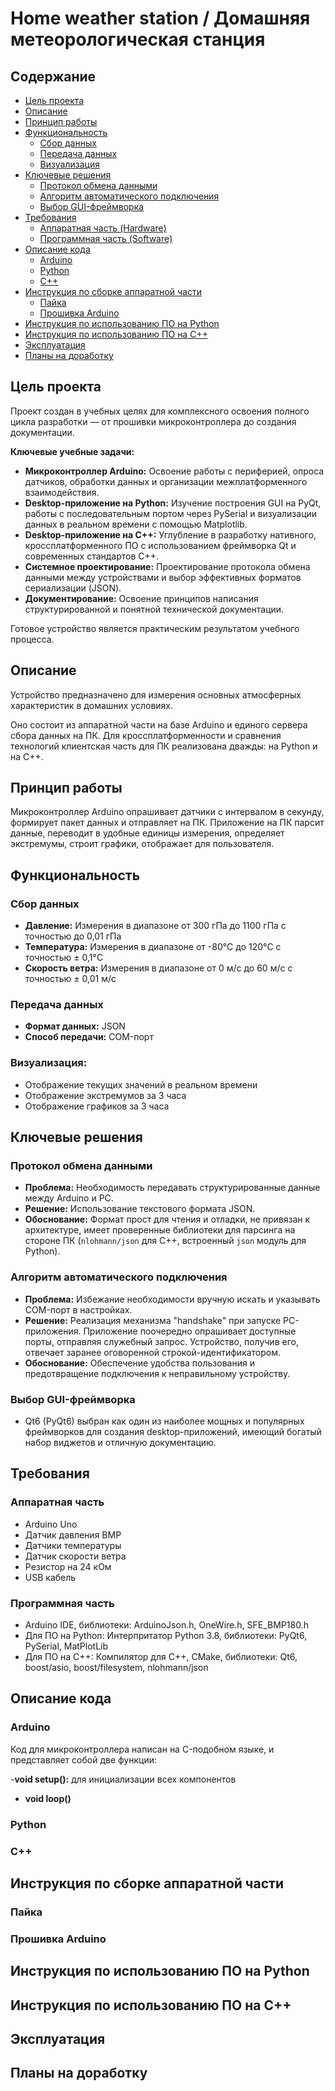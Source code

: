 # Home weather station / Домашняя метеорологическая станция

## Содержание
- [Цель проекта](#цель-проекта)
- [Описание](#Описание)
- [Принцип работы](#принцип-работы)
- [Функциональность](#функциональность)
    - [Сбор данных](#сбор-данных)
    - [Передача данных](#передача-данных)
    - [Визуализация](#визуализация)
- [Ключевые решения](#ключевые-решения)
    - [Протокол обмена данными](#протокол-обмена-данными)
    - [Алгоритм автоматического подключения](#алгоритм-автоматического-подключения)
    - [Выбор GUI-фреймворка](#выбор-gui-фреймворка)
- [Требования](#требования)
    - [Аппаратная часть (Hardware)](#аппаратная-часть-hardware)
    - [Программная часть (Software)](#программная-часть-software)
- [Описание кода](#описание-кода)
    - [Arduino](#arduino)
    - [Python](#python)
    - [C++](#C)
- [Инструкция по сборке аппаратной части](#инструкция-по-сборке-аппаратной-части)
    - [Пайка](#пайка)
    - [Прошивка Arduino](#прошивка-arduino)
- [Инструкция по использованию ПО на Python](#Инструкция-по-использованию-ПО-на-Python)
- [Инструкция по использованию ПО на C++](#Инструкция-по-использованию-ПО-на-C)
- [Эксплуатация](#эксплуатация)
- [Планы на доработку](#планы-на-доработку)


## Цель проекта

Проект создан в учебных целях для комплексного освоения полного цикла разработки — от прошивки микроконтроллера до создания документации.

**Ключевые учебные задачи:**
*   **Микроконтроллер Arduino:** Освоение работы с периферией, опроса датчиков, обработки данных и организации межплатформенного взаимодействия.
*   **Desktop-приложение на Python:** Изучение построения GUI на PyQt, работы с последовательным портом через PySerial и визуализации данных в реальном времени с помощью Matplotlib.
*   **Desktop-приложение на C++:** Углубление в разработку нативного, кроссплатформенного ПО с использованием фреймворка Qt и современных стандартов C++.
*   **Системное проектирование:** Проектирование протокола обмена данными между устройствами и выбор эффективных форматов сериализации (JSON).
*   **Документирование:** Освоение принципов написания структурированной и понятной технической документации.

Готовое устройство является практическим результатом учебного процесса.

## Описание
Устройство предназначено для измерения основных атмосферных характеристик в домашних условиях.

Оно состоит из аппаратной части на базе Arduino и единого сервера сбора данных на ПК. Для кроссплатформенности и сравнения технологий клиентская часть для ПК реализована дважды: на Python и на C++.

## Принцип работы

Микроконтроллер Arduino опрашивает датчики с интервалом в секунду, формирует пакет данных и отправляет на ПК. Приложение на ПК парсит данные, переводит в удобные единицы измерения, определяет экстремумы, строит графики, отображает для пользователя.

## Функциональность

### Сбор данных
- **Давление:** Измерения в диапазоне от 300 гПа до 1100 гПа с точностью до 0,01 гПа
- **Температура:** Измерения в диапазоне от -80°C до 120°C с точностью ± 0,1°C
- **Скорость ветра:** Измерения в диапазоне от 0 м/с до 60 м/с с точностью ± 0,01 м/с

### Передача данных
- **Формат данных:** JSON
- **Способ передачи:** COM-порт

### Визуализация:
- Отображение текущих значений в реальном времени
- Отображение экстремумов за 3 часа
- Отображение графиков за 3 часа

## Ключевые решения

### Протокол обмена данными
-   **Проблема:** Необходимость передавать структурированные данные между Arduino и PC.
-   **Решение:** Использование текстового формата JSON.
-   **Обоснование:** Формат прост для чтения и отладки, не привязан к архитектуре, имеет проверенные библиотеки для парсинга на стороне ПК (`nlohmann/json` для C++, встроенный `json` модуль для Python).

### Алгоритм автоматического подключения
-   **Проблема:** Избежание необходимости вручную искать и указывать COM-порт в настройках.
-   **Решение:** Реализация механизма "handshake" при запуске PC-приложения. Приложение поочередно опрашивает доступные порты, отправляя служебный запрос. Устройство, получив его, отвечает заранее оговоренной строкой-идентификатором.
-   **Обоснование:** Обеспечение удобства пользования и предотвращение подключения к неправильному устройству.

### Выбор GUI-фреймворка
-    Qt6 (PyQt6) выбран как один из наиболее мощных и популярных фреймворков для создания desktop-приложений, имеющий богатый набор виджетов и отличную документацию.

## Требования 

### Аппаратная часть
- Arduino Uno
- Датчик давления BMP
- Датчики температуры
- Датчик скорости ветра
- Резистор на 24 кOм
- USB кабель


### Программная часть

- Arduino IDE, библиотеки: ArduinoJson.h, OneWire.h, SFE_BMP180.h
- Для ПО на Python: Интерпритатор Python 3.8, библиотеки: PyQt6, PySerial, MatPlotLib
- Для ПО на С++: Компилятор для C++, CMake, библиотеки: Qt6, boost/asio, boost/filesystem, nlohmann/json

## Описание кода
### Arduino
Код для микроконтроллера написан на C-подобном языке, и представляет собой две функции:

-**void setup():** для инициализации всех компонентов
- **void loop()**  
### Python

### C++

## Инструкция по сборке аппаратной части
### Пайка
### Прошивка Arduino
## Инструкция по использованию ПО на Python
## Инструкция по использованию ПО на C++


## Эксплуатация

## Планы на доработку



